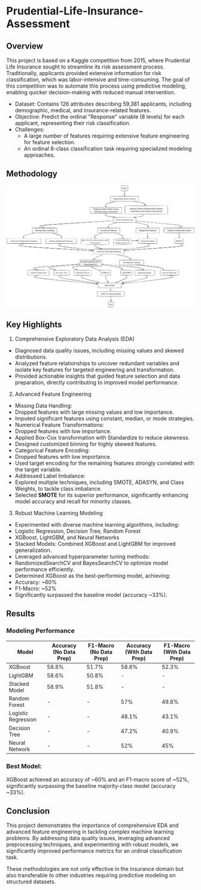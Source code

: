# Prudential-Life-Insurance-Assessment

## Overview
This project is based on a Kaggle competition from 2015, where Prudential Life Insurance sought to streamline its risk assessment process. Traditionally, applicants provided extensive information for risk classification, which was labor-intensive and time-consuming. The goal of this competition was to automate this process using predictive modeling, enabling quicker decision-making with reduced manual intervention.
- Dataset: Contains 126 attributes describing 59,381 applicants, including demographic, medical, and insurance-related features.
- Objective: Predict the ordinal "Response" variable (8 levels) for each applicant, representing their risk classification.
- Challenges:
  - A large number of features requiring extensive feature engineering for feature selection.
  - An ordinal 8-class classification task requiring specialized modeling approaches.

## Methodology
![Approach](images/ML_project_metho.png)
## Key Highlights
1. Comprehensive Exploratory Data Analysis (EDA)
  - Diagnosed data quality issues, including missing values and skewed distributions.
 - Analyzed feature relationships to uncover redundant variables and isolate key features for targeted engineering and transformation.
 - Provided actionable insights that guided feature selection and data preparation, directly contributing to improved model performance.
2. Advanced Feature Engineering
 - Missing Data Handling:
  - Dropped features with large missing values and low importance.
  - Imputed significant features using constant, median, or mode strategies.
 - Numerical Feature Transformations:
  - Dropped features with low importance.
  - Applied Box-Cox transformation with Standardize to reduce skewness.
  - Designed customized binning for highly skewed features.
 - Categorical Feature Encoding:
  - Dropped features with low importance.
  - Used target encoding for the remaining features strongly correlated with the target variable.
 - Addressed Label Imbalance:
  - Explored multiple techniques, including SMOTE, ADASYN, and Class Weights, to tackle class imbalance.
  - Selected **SMOTE** for its superior performance, significantly enhancing model accuracy and recall for minority classes.
3. Robust Machine Learning Modeling
 - Experimented with diverse machine learning algorithms, including:
  - Logistic Regression, Decision Tree, Random Forest
  - XGBoost, LightGBM, and Neural Networks
  - Stacked Models: Combined XGBoost and LightGBM for improved generalization.
 - Leveraged advanced hyperparameter tuning methods:
  - RandomizedSearchCV and BayesSearchCV to optimize model performance efficiently.
 - Determined XGBoost as the best-performing model, achieving:
  - Accuracy: ~60%
  - F1-Macro: ~52%
  - Significantly surpassed the baseline model (accuracy ~33%).

## Results
### Modeling Performance

| Model                 | Accuracy (No Data Prep) | F1-Macro (No Data Prep) | Accuracy (With Data Prep) | F1-Macro (With Data Prep) |
|-----------------------|--------------------|--------------------|-----------------------|-----------------------|
| XGBoost               | 58.8%             | 51.7%             | 58.6%                | 52.3%                |
| LightGBM              | 58.6%             | 50.8%             | -                    | -                    |
| Stacked Model         | 58.9%             | 51.8%             | -                    | -                    |
| Random Forest         | -                 | -                 | 57%                  | 49.8%                |
| Logistic Regression   | -                 | -                 | 48.1%                | 43.1%                |
| Decision Tree         | -                 | -                 | 47.2%                | 40.9%                |
| Neural Network        | -                 | -                 | 52%                  | 45%                  |



### Best Model: 
XGBoost achieved an accuracy of ~60% and an F1-macro score of ~52%, significantly surpassing the baseline majority-class model (accuracy ~33%).

## Conclusion
This project demonstrates the importance of comprehensive EDA and advanced feature engineering in tackling complex machine learning problems. By addressing data quality issues, leveraging advanced preprocessing techniques, and experimenting with robust models, we significantly improved performance metrics for an ordinal classification task.

These methodologies are not only effective in the insurance domain but also transferable to other industries requiring predictive modeling on structured datasets.


